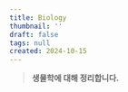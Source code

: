 ```yaml
---
title: Biology
thumbnail: ''
draft: false
tags: null
created: 2024-10-15
---
```



 > 
 > **생물학에 대해 정리합니다.**
